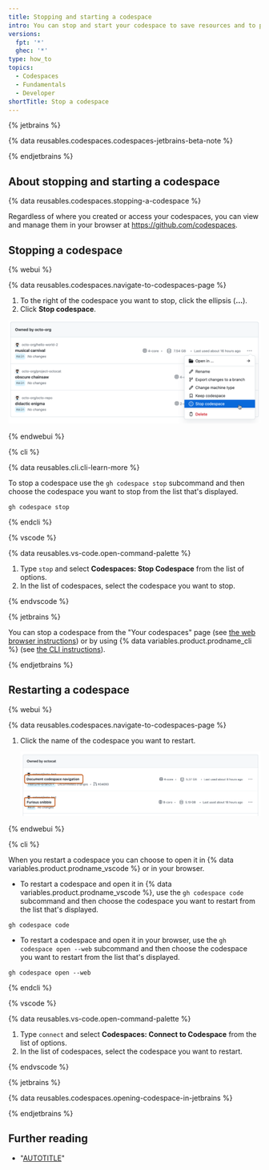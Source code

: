 ```yaml
---
title: Stopping and starting a codespace
intro: You can stop and start your codespace to save resources and to pause work.
versions:
  fpt: '*'
  ghec: '*'
type: how_to
topics:
  - Codespaces
  - Fundamentals
  - Developer
shortTitle: Stop a codespace
---
```


{% jetbrains %}

{% data reusables.codespaces.codespaces-jetbrains-beta-note %}

{% endjetbrains %}

## About stopping and starting a codespace

{% data reusables.codespaces.stopping-a-codespace %}

Regardless of where you created or access your codespaces, you can view and manage them in your browser at https://github.com/codespaces.

## Stopping a codespace

{% webui %}

{% data reusables.codespaces.navigate-to-codespaces-page %}
 1. To the right of the codespace you want to stop, click the ellipsis (**...**).
 1. Click **Stop codespace**.

   ![Screenshot of a list of codespaces with the dropdown menu for one of them displayed, showing the "Stop codespace" option.](/assets/images/help/codespaces/stop-codespace-webui.png)

{% endwebui %}

{% cli %}

{% data reusables.cli.cli-learn-more %}

 To stop a codespace use the `gh codespace stop` subcommand and then choose the codespace you want to stop from the list that's displayed.

 ```shell{:copy}
 gh codespace stop
 ```

{% endcli %}

{% vscode %}

{% data reusables.vs-code.open-command-palette %}
1. Type `stop` and select **Codespaces: Stop Codespace** from the list of options.
1. In the list of codespaces, select the codespace you want to stop.

{% endvscode %}

{% jetbrains %}

You can stop a codespace from the "Your codespaces" page (see [the web browser instructions](/codespaces/developing-in-codespaces/stopping-and-starting-a-codespace?tool=webui#stopping-a-codespace)) or by using {% data variables.product.prodname_cli %} (see [the CLI instructions](/codespaces/developing-in-codespaces/stopping-and-starting-a-codespace?tool=cli#stopping-a-codespace)).

{% endjetbrains %}

## Restarting a codespace

{% webui %}

{% data reusables.codespaces.navigate-to-codespaces-page %}
1. Click the name of the codespace you want to restart.

   ![Screenshot of a list of two codespaces on GitHub. The names of the codespaces are highlighted with dark orange outlines.](/assets/images/help/codespaces/restart-codespace-webui.png)

{% endwebui %}

{% cli %}

When you restart a codespace you can choose to open it in {% data variables.product.prodname_vscode %} or in your browser.

 - To restart a codespace and open it in {% data variables.product.prodname_vscode %}, use the `gh codespace code` subcommand and then choose the codespace you want to restart from the list that's displayed.

 ```shell{:copy}
 gh codespace code
 ```

 - To restart a codespace and open it in your browser, use the `gh codespace open --web` subcommand and then choose the codespace you want to restart from the list that's displayed.

 ```shell{:copy}
 gh codespace open --web
 ```

{% endcli %}

{% vscode %}

{% data reusables.vs-code.open-command-palette %}
1. Type `connect` and select **Codespaces: Connect to Codespace** from the list of options.
1. In the list of codespaces, select the codespace you want to restart.

{% endvscode %}

{% jetbrains %}

{% data reusables.codespaces.opening-codespace-in-jetbrains %}

{% endjetbrains %}

## Further reading

- "[AUTOTITLE](/codespaces/getting-started/the-codespace-lifecycle)"
